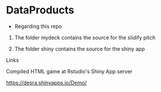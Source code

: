 # DataProducts

- Regarding this repo

1. The folder mydeck contains the source for the slidify pitch

2. The folder shiny contains the source for the shiny app

Links

Compiled HTML game at Rstudio's Shiny App server

https://desra.shinyapps.io/Demo/

